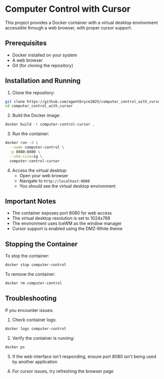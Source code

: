 # Computer Control with Cursor

This project provides a Docker container with a virtual desktop environment accessible through a web browser, with proper cursor support.

## Prerequisites

- Docker installed on your system
- A web browser
- Git (for cloning the repository)

## Installation and Running

1. Clone the repository:
```bash
git clone https://github.com/agentbryce2025/computer_control_with_cursor.git
cd computer_control_with_cursor
```

2. Build the Docker image:
```bash
docker build -t computer-control-cursor .
```

3. Run the container:
```bash
docker run -d \
  --name computer-control \
  -p 8080:8080 \
  --shm-size=1g \
  computer-control-cursor
```

4. Access the virtual desktop:
   - Open your web browser
   - Navigate to `http://localhost:8080`
   - You should see the virtual desktop environment

## Important Notes

- The container exposes port 8080 for web access
- The virtual desktop resolution is set to 1024x768
- The environment uses IceWM as the window manager
- Cursor support is enabled using the DMZ-White theme

## Stopping the Container

To stop the container:
```bash
docker stop computer-control
```

To remove the container:
```bash
docker rm computer-control
```

## Troubleshooting

If you encounter issues:

1. Check container logs:
```bash
docker logs computer-control
```

2. Verify the container is running:
```bash
docker ps
```

3. If the web interface isn't responding, ensure port 8080 isn't being used by another application

4. For cursor issues, try refreshing the browser page